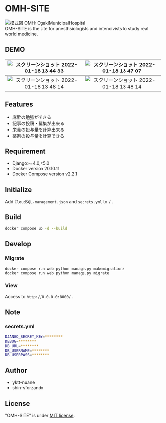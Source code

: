 # OMH-SITE

![模式図](https://user-images.githubusercontent.com/61369434/152098775-f1fe7ae4-bbdd-4979-8634-7b6d45fce597.png)
OMH: OgakiMunicipalHospital</br>
OMH-SITE is the site for anesthsiologists and intencivists to study real world medicine.

## DEMO

|![スクリーンショット 2022-01-18 13 44 33](https://user-images.githubusercontent.com/61369434/149872436-7522d921-33fc-4f85-84cc-f8eebb901ae1.png)|![スクリーンショット 2022-01-18 13 47 07](https://user-images.githubusercontent.com/61369434/149872641-befd0c1f-260e-423a-b220-1cd48b44a531.png)|
|:---:|:---:|
|![スクリーンショット 2022-01-18 13 48 14](https://user-images.githubusercontent.com/61369434/149872772-9286dd16-6c47-4635-be33-084c2a28209a.png)|![スクリーンショット 2022-01-18 13 48 14](https://user-images.githubusercontent.com/61369434/149872772-9286dd16-6c47-4635-be33-084c2a28209a.png)|

## Features

* 麻酔の勉強ができる
* 記事の投稿・編集が出来る
* 栄養の投与量を計算出来る
* 薬剤の投与量を計算できる

## Requirement

* Django>=4.0,<5.0
* Docker version 20.10.11
* Docker Compose version v2.2.1

## Initialize

Add `CloudSQL-management.json` and `secrets.yml` to `/` .

## Build

```bash
docker compose up -d --build
```

## Develop

### Migrate

```bash
docker compose run web python manage.py makemigrations
docker compose run web python manage.py migrate
```

### View

Access to `http://0.0.0.0:8000/` .

## Note

### secrets.yml

```bash
DJANGO_SECRET_KEY=********
DEBUG=********
DB_URL=********
DB_USERNAME=********
DB_USERPASS=********
```

## Author

* yktt-nuane
* shin-sforzando

## License

"OMH-SITE" is under [MIT license](https://opensource.org/licenses/mit-license.php).
